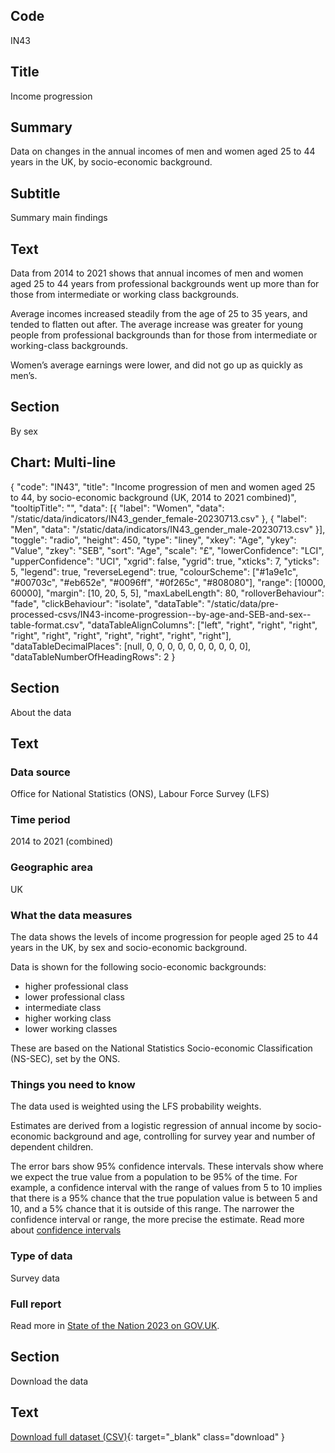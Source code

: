 ## Code
IN43

## Title
Income progression

## Summary
Data on changes in the annual incomes of men and women aged 25 to 44 years in the UK, by socio-economic background.

## Subtitle
Summary main findings

## Text
Data from 2014 to 2021 shows that annual incomes of men and women aged 25 to 44 years from professional backgrounds
went up more than for those from intermediate or working class backgrounds.
  
Average incomes increased steadily from the age of 25 to 35 years, and tended to flatten out after. The average increase
was greater for young people from professional backgrounds than for those from intermediate or working-class backgrounds.

Women’s average earnings were lower, and did not go up as quickly as men’s.

## Section
By sex

## Chart: Multi-line
{
    "code": "IN43",
    "title": "Income progression of men and women aged 25 to 44, by socio-economic background (UK, 2014 to 2021 combined)",
    "tooltipTitle": "",
    "data": [{
        "label": "Women",
        "data": "/static/data/indicators/IN43_gender_female-20230713.csv"
    }, {
        "label": "Men",
        "data": "/static/data/indicators/IN43_gender_male-20230713.csv"
    }],
    "toggle": "radio",
    "height": 450,
    "type": "liney",
    "xkey": "Age",
    "ykey": "Value",
    "zkey": "SEB",
    "sort": "Age",
    "scale": "£",
    "lowerConfidence": "LCI",
    "upperConfidence": "UCI",
    "xgrid": false,
    "ygrid": true,
    "xticks": 7,
    "yticks": 5,
    "legend": true,
    "reverseLegend": true,
    "colourScheme": ["#1a9e1c", "#00703c", "#eb652e", "#0096ff", "#0f265c", "#808080"],
    "range": [10000, 60000],
    "margin": [10, 20, 5, 5],
    "maxLabelLength": 80,
    "rolloverBehaviour": "fade",
    "clickBehaviour": "isolate",
    "dataTable": "/static/data/pre-processed-csvs/IN43-income-progression--by-age-and-SEB-and-sex--table-format.csv",
    "dataTableAlignColumns": ["left", "right", "right", "right", "right", "right", "right", "right", "right", "right", "right"],
    "dataTableDecimalPlaces": [null, 0, 0, 0, 0, 0, 0, 0, 0, 0, 0],
    "dataTableNumberOfHeadingRows": 2
}

## Section
About the data

## Text
### Data source
Office for National Statistics (ONS), Labour Force Survey (LFS) 

### Time period
2014 to 2021 (combined)

### Geographic area
UK

### What the data measures
The data shows the levels of income progression for people aged 25 to 44 years in the UK, by sex and socio-economic background.

Data is shown for the following socio-economic backgrounds:

* higher professional class
* lower professional class
* intermediate class
* higher working class
* lower working classes

These are based on the National Statistics Socio-economic Classification (NS-SEC), set by the ONS.

### Things you need to know
The data used is weighted using the LFS probability weights.

Estimates are derived from a logistic regression of annual income by socio-economic background and age, controlling for
survey year and number of dependent children.

The error bars show 95% confidence intervals. These intervals show where we expect the true value from a population to
be 95% of the time. For example, a confidence interval with the range of values from 5 to 10 implies that there is a
95% chance that the true population value is between 5 and 10, and a 5% chance that it is outside of this range.
The narrower the confidence interval or range, the more precise the estimate. Read more about
[confidence intervals](/about-our-analysis#confidence-intervals)

### Type of data
Survey data

### Full report
Read more in [State of the Nation 2023 on GOV.UK](https://www.gov.uk/government/publications/state-of-the-nation-2023-people-and-places).

## Section
Download the data

## Text
[Download full dataset (CSV)](/static/data/full-datasets/IN43-income-progression--full-dataset.csv){: target="_blank" class="download" }
